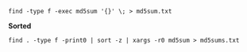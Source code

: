 ```
find -type f -exec md5sum '{}' \; > md5sum.txt
```

**Sorted**
```
find . -type f -print0 | sort -z | xargs -r0 md5sum > md5sums.txt
```
